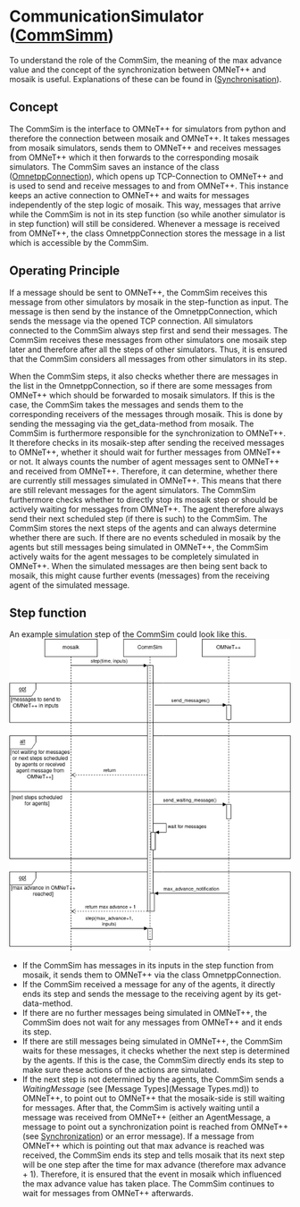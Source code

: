# CommunicationSimulator ([CommSimm](../cosima_core/simulators/core/comm_simulator.py))
To understand the role of the CommSim, the meaning of the max advance
value and the concept of the synchronization between OMNeT++ and mosaik is
useful. Explanations of these can be found in ([Synchronisation](Synchronization.md)).


## Concept
The CommSim is the interface to OMNeT++ for simulators from python and 
therefore the connection between mosaik and OMNeT++. It takes messages from
mosaik simulators, sends them to OMNeT++ and receives messages from OMNeT++
which it then forwards to the corresponding mosaik simulators.
The CommSim saves an instance of the class ([OmnetppConnection](../cosima_core/simulators/core/omnetpp_connection.py)),
which opens up TCP-Connection to OMNeT++ and is used to send and receive messages to and from OMNeT++.
This instance keeps an active connection to OMNeT++ and waits for messages independently of the step logic of mosaik.
This way, messages that arrive while the CommSim is not in its step function (so while another simulator is in step function) will still be considered.
Whenever a message is received from OMNeT++, the class OmnetppConnection stores the message in a list which
is accessible by the CommSim.


## Operating Principle
If a message should be sent to OMNeT++, the CommSim receives this message from other
simulators by mosaik in the step-function as input. The message is then send by the
instance of the OmnetppConnection, which sends the message via the opened
TCP connection.
All simulators connected to the CommSim always step first and send their messages.
The CommSim receives these messages from other simulators one mosaik step 
later and therefore after all the steps of other simulators.
Thus, it is ensured that the CommSim considers all messages from other simulators in its step.

When the CommSim steps, it also checks whether there are messages in the list
in the OmnetppConnection, so if there are some messages from OMNeT++ which
should be forwarded to mosaik simulators. If this is the case, the CommSim 
takes the messages and sends them to the corresponding receivers of the 
messages through mosaik. This is done by sending the messaging via the 
get_data-method from mosaik.
The CommSim is furthermore responsible for the synchronization to OMNeT++. 
It therefore checks in its mosaik-step after sending the received messages to 
OMNeT++, whether it should wait for further messages from OMNeT++ or not. It
always counts the number of agent messages sent to OMNeT++ and received from
OMNeT++. Therefore, it can determine, whether there are currently still 
messages simulated in OMNeT++. This means that there are still relevant messages for
the agent simulators. 
The CommSim furthermore checks whether to 
directly stop its mosaik step or should be actively waiting for messages from 
OMNeT++. The agent therefore always send their next scheduled step (if there 
is such) to the CommSim. The CommSim stores the next steps of the agents and
can always determine whether there are such. If there are no events scheduled
in mosaik by the agents but still messages being simulated in OMNeT++, the
CommSim actively waits for the agent messages to be completely simulated in OMNeT++.
When the simulated messages are then being sent back to mosaik, this might
cause further events (messages) from the receiving agent of the simulated message.


## Step function
An example simulation step of the CommSim could look like this.<br />
![image](./images/commsim_step.png)


* If the CommSim has messages in its inputs in the step function from mosaik, 
it sends them to OMNeT++ via the class OmnetppConnection.
* If the CommSim received a message for any of the agents, it directly ends
its step and sends the message to the receiving agent by its get-data-method.
* If there are no further messages being simulated in OMNeT++, the CommSim does
not wait for any messages from OMNeT++ and it ends its step.
* If there are still messages being simulated in OMNeT++, the CommSim waits for 
these messages, it checks whether the next step is
determined by the agents. If this is the case, the CommSim directly ends its
step to make sure these actions of the actions are simulated.
* If the next step is not determined by the agents, the CommSim sends a 
*WaitingMessage* (see [Message Types](Message Types.md)) to OMNeT++, 
to point out to OMNeT++ that the mosaik-side is still waiting for messages. 
After that, the CommSim is actively waiting until a message was received from
OMNeT++ (either an AgentMessage, a message to point out a synchronization point
is reached from OMNeT++ (see [Synchronization](Synchronization.md)) or an 
error message). If a message from OMNeT++ which is pointing out that max 
advance is reached was received, the CommSim ends its step and tells mosaik that 
its next step will be one step after the time for max advance (therefore max advance + 1). Therefore, it is 
ensured that the event in mosaik which influenced the max advance value has 
taken place. The CommSim continues to wait for messages from OMNeT++ afterwards.
